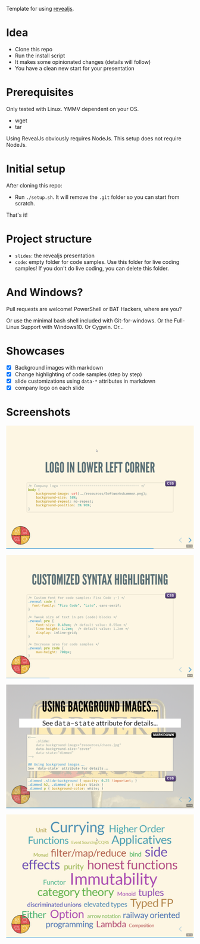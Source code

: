 Template for using [revealjs](https://github.com/hakimel/reveal.js).

# Idea

- Clone this repo
- Run the install script
- It makes some opinionated changes (details will follow)
- You have a clean new start for your presentation

# Prerequisites

Only tested with Linux. YMMV dependent on your OS.

- wget
- tar

Using RevealJs obviously requires NodeJs. This setup does not require NodeJs.

# Initial setup 

After cloning this repo:

- Run `./setup.sh`. It will remove the `.git` folder so you can start from scratch.

That's it!

# Project structure

- `slides`: the revealjs presentation
- `code`: empty folder for code samples. Use this folder for live coding samples! If you don't do live coding, you can delete this folder.

# And Windows?

Pull requests are welcome! PowerShell or BAT Hackers, where are you?

Or use the minimal bash shell included with Git-for-windows. Or the Full-Linux Support with Windows10. Or Cygwin. Or...

# Showcases

- [x] Background images with markdown
- [x] Change highlighting of code samples (step by step)
- [x] slide customizations using `data-*` attributes in markdown
- [x] company logo on each slide

# Screenshots

![company logo](screenshots/company-logo.png)

![code syntax highlighting](screenshots/code-syntax-highlighting.png)

![backround image](screenshots/background-images.png)

![tagcloud](screenshots/tagcloud.png)